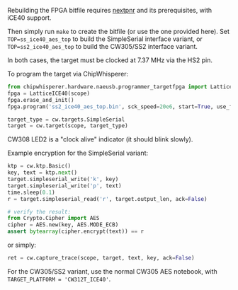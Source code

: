 Rebuilding the FPGA bitfile requires
[nextpnr](https://github.com/YosysHQ/nextpnr) and its prerequisites, with iCE40
support.

Then simply run `make` to create the bitfile (or use the one provided here).
Set `TOP=ss_ice40_aes_top` to build the SimpleSerial interface variant, or
`TOP=ss2_ice40_aes_top` to build the CW305/SS2 interface variant.

In both cases, the target must be clocked at 7.37 MHz via the HS2 pin.

To program the target via ChipWhisperer:
```python
from chipwhisperer.hardware.naeusb.programmer_targetfpga import LatticeICE40
fpga = LatticeICE40(scope)
fpga.erase_and_init()
fpga.program('ss2_ice40_aes_top.bin', sck_speed=20e6, start=True, use_fast_usb=False)
```

```python
target_type = cw.targets.SimpleSerial
target = cw.target(scope, target_type)
```

CW308 LED2 is a "clock alive" indicator (it should blink slowly).

Example encryption for the SimpleSerial variant:
```python
ktp = cw.ktp.Basic()
key, text = ktp.next()
target.simpleserial_write('k', key)
target.simpleserial_write('p', text)
time.sleep(0.1)
r = target.simpleserial_read('r', target.output_len, ack=False)

# verify the result:
from Crypto.Cipher import AES
cipher = AES.new(key, AES.MODE_ECB)
assert bytearray(cipher.encrypt(text)) == r
```

or simply:
```python
ret = cw.capture_trace(scope, target, text, key, ack=False)
```

For the CW305/SS2 variant, use the normal CW305 AES notebook, with
`TARGET_PLATFORM = 'CW312T_ICE40'`.

